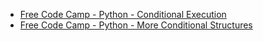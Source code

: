 ---
---

- [Free Code Camp - Python - Conditional Execution](https://www.freecodecamp.org/learn/scientific-computing-with-python/python-for-everybody/conditional-execution)
- [Free Code Camp - Python - More Conditional Structures](https://www.freecodecamp.org/learn/scientific-computing-with-python/python-for-everybody/more-conditional-structures)
